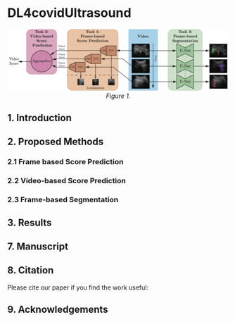 # DL4covidUltrasound

<p align="center">
    <img src="./imgs/teaser_rebuttal.png"/> <br />
    <em> 
    Figure 1.
    </em>
</p>

## 1. Introduction

## 2. Proposed Methods

### 2.1 Frame based Score Prediction

### 2.2 Video-based Score Prediction

### 2.3 Frame-based Segmentation

## 3. Results

## 7. Manuscript

## 8. Citation

Please cite our paper if you find the work useful: 

 
 ## 9. Acknowledgements
